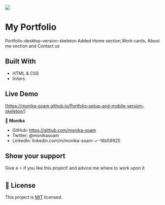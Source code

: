 ![](https://img.shields.io/badge/Microverse-blueviolet)
# My Portfolio

Portfolio-desktop-version-skeleton
Added Home section,Work cards, About me section and Contact us



## Built With

- HTML & CSS
- linters

## Live Demo
 [https://monika-soam.github.io/Portfolio-setup-and-mobile-version-skeleton/]

 

👤 **Monika**

- GitHub: https://github.com/monika-soam
- Twitter: @monikasoam
- LinkedIn: linkedin.com/in/monika-soam-✓-16b59925



## Show your support

Give a ⭐️ if you like this project! and advice me where to work upon it


## 📝 License

This project is [MIT](./MIT.md) licensed.

